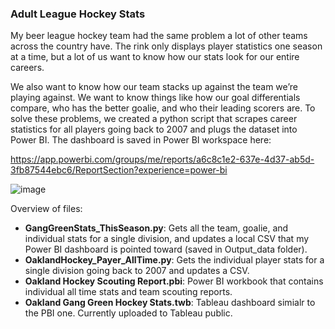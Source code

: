 ### Adult League Hockey Stats


My beer league hockey team had the same problem a lot of other teams across the country have. The rink only displays player statistics one season at a time, but a lot of us want to know how our stats look for our entire careers. 

We also want to know how our team stacks up against the team we’re playing against. We want to know things like how our goal differentials compare, who has the better goalie, and who their leading scorers are. 
To solve these problems, we created a python script that scrapes career statistics for all players going back to 2007 and plugs the dataset into Power BI. The dashboard is saved in Power BI workspace here:

https://app.powerbi.com/groups/me/reports/a6c8c1e2-637e-4d37-ab5d-3fb87544ebc6/ReportSection?experience=power-bi

![image](https://github.com/chrismca13/HockeyStats/assets/40841565/a58c74ce-300d-456e-a1a1-611dc553853f)

Overview of files:

* **GangGreenStats_ThisSeason.py**: Gets all the team, goalie, and individual stats for a single division, and updates a local CSV that my Power BI dashboard is pointed toward (saved in Output_data folder).
* **OaklandHockey_Payer_AllTime.py**: Gets the individual player stats for a single division going back to 2007 and updates a CSV.
* **Oakland Hockey Scouting Report.pbi**: Power BI workbook that contains individual all time stats and team scouting reports.
* **Oakland Gang Green Hockey Stats.twb**: Tableau dashboard simialr to the PBI one. Currently uploaded to Tableau public.



